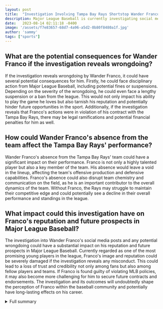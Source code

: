 ```yaml
---
layout: post
title:  "Investigation Involving Tampa Bay Rays Shortstop Wander Franco"
description: Major League Baseball is currently investigating social media posts involving Tampa Bay Rays shortstop Wander Franco.
date:   2023-08-14 02:11:18 -0400
image: '/assets/f7e83657-68d7-4a96-a5d2-0b80f8480a1f.jpg'
author: 'sammy'
tags: ["sports"]
---
```


## What are the potential consequences for Wander Franco if the investigation reveals wrongdoing?
If the investigation reveals wrongdoing by Wander Franco, it could have several potential consequences for him. Firstly, he could face disciplinary action from Major League Baseball, including potential fines or suspensions. Depending on the severity of the wrongdoing, he could even face a lengthy suspension or a ban from the league. This would not only impact his ability to play the game he loves but also tarnish his reputation and potentially hinder future opportunities in the sport. Additionally, if the investigation reveals that Franco's actions were in violation of his contract with the Tampa Bay Rays, there may be legal ramifications and potential financial penalties for him as well.

## How could Wander Franco's absence from the team affect the Tampa Bay Rays' performance?
Wander Franco's absence from the Tampa Bay Rays' team could have a significant impact on their performance. Franco is not only a highly talented player but also a key member of the team. His absence would leave a void in the lineup, affecting the team's offensive production and defensive capabilities. Franco's absence could also disrupt team chemistry and communication on the field, as he is an important contributor to the overall dynamics of the team. Without Franco, the Rays may struggle to maintain their competitive edge and could potentially see a decline in their overall performance and standings in the league.

## What impact could this investigation have on Franco's reputation and future prospects in Major League Baseball?
The investigation into Wander Franco's social media posts and any potential wrongdoing could have a substantial impact on his reputation and future prospects in Major League Baseball. Currently regarded as one of the most promising young players in the league, Franco's image and reputation could be severely damaged if the investigation reveals any misconduct. This could lead to a loss of trust and credibility not only among fans but also among fellow players and teams. If Franco is found guilty of violating MLB policies, it may also become more challenging for him to secure future contracts and endorsements. The investigation and its outcomes will undoubtedly shape the perception of Franco within the baseball community and potentially have long-lasting effects on his career.

<details>
  <summary>Full summary</summary>
Major League Baseball is currently investigating social media posts involving Tampa Bay Rays shortstop Wander Franco. Franco did not travel with the team to San Francisco as the investigation takes place.<br><br>The nature of the social media posts has not been revealed. If the investigation reveals any wrongdoing, Franco could be placed on the restricted list or administrative leave.<br><br>The Rays declined to comment on Franco's absence from the team plane. He also did not play in Sunday's game against Cleveland and left during the fifth inning.<br><br>Rays manager Kevin Cash refrained from commenting further on the situation. Instead, the team called up Osleivis Basabe to start at shortstop in Franco's absence.<br><br>The restricted list and administrative leave are mechanisms that Major League Baseball can use for various reasons. If Franco is found to have violated any MLB policies, his absence from the team could be an extended one.<br><br>Franco, who signed an 11-year, $182 million contract with the Rays in November 2021, is one of the most promising young players in the league. His absence from the team and the ongoing investigation have raised questions and concerns.
</details>

